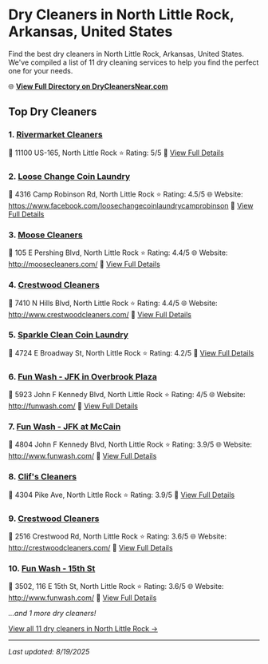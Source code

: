 # Dry Cleaners in North Little Rock, Arkansas, United States

Find the best dry cleaners in North Little Rock, Arkansas, United States. We've compiled a list of 11 dry cleaning services to help you find the perfect one for your needs.

🌐 **[View Full Directory on DryCleanersNear.com](https://drycleanersnear.com/city/US/Arkansas/North%20Little%20Rock)**

## Top Dry Cleaners

### 1. [Rivermarket Cleaners](https://drycleanersnear.com/dryCleaner/686887396c86ac6c48acf3e2/rivermarket-cleaners)
📍 11100 US-165, North Little Rock
⭐ Rating: 5/5
🔗 [View Full Details](https://drycleanersnear.com/dryCleaner/686887396c86ac6c48acf3e2/rivermarket-cleaners)

### 2. [Loose Change Coin Laundry](https://drycleanersnear.com/dryCleaner/686887826c86ac6c48acf674/loose-change-coin-laundry)
📍 4316 Camp Robinson Rd, North Little Rock
⭐ Rating: 4.5/5
🌐 Website: https://www.facebook.com/loosechangecoinlaundrycamprobinson
🔗 [View Full Details](https://drycleanersnear.com/dryCleaner/686887826c86ac6c48acf674/loose-change-coin-laundry)

### 3. [Moose Cleaners](https://drycleanersnear.com/dryCleaner/6868872b6c86ac6c48acf247/moose-cleaners)
📍 105 E Pershing Blvd, North Little Rock
⭐ Rating: 4.4/5
🌐 Website: http://moosecleaners.com/
🔗 [View Full Details](https://drycleanersnear.com/dryCleaner/6868872b6c86ac6c48acf247/moose-cleaners)

### 4. [Crestwood Cleaners](https://drycleanersnear.com/dryCleaner/686887436c86ac6c48acf4ab/crestwood-cleaners)
📍 7410 N Hills Blvd, North Little Rock
⭐ Rating: 4.4/5
🌐 Website: http://www.crestwoodcleaners.com/
🔗 [View Full Details](https://drycleanersnear.com/dryCleaner/686887436c86ac6c48acf4ab/crestwood-cleaners)

### 5. [Sparkle Clean Coin Laundry](https://drycleanersnear.com/dryCleaner/686887376c86ac6c48acf3a5/sparkle-clean-coin-laundry)
📍 4724 E Broadway St, North Little Rock
⭐ Rating: 4.2/5
🔗 [View Full Details](https://drycleanersnear.com/dryCleaner/686887376c86ac6c48acf3a5/sparkle-clean-coin-laundry)

### 6. [Fun Wash - JFK in Overbrook Plaza](https://drycleanersnear.com/dryCleaner/686887526c86ac6c48acf51f/fun-wash-jfk-in-overbrook-plaza)
📍 5923 John F Kennedy Blvd, North Little Rock
⭐ Rating: 4/5
🌐 Website: http://funwash.com/
🔗 [View Full Details](https://drycleanersnear.com/dryCleaner/686887526c86ac6c48acf51f/fun-wash-jfk-in-overbrook-plaza)

### 7. [Fun Wash - JFK at McCain](https://drycleanersnear.com/dryCleaner/686887406c86ac6c48acf48b/fun-wash-jfk-at-mccain)
📍 4804 John F Kennedy Blvd, North Little Rock
⭐ Rating: 3.9/5
🌐 Website: http://www.funwash.com/
🔗 [View Full Details](https://drycleanersnear.com/dryCleaner/686887406c86ac6c48acf48b/fun-wash-jfk-at-mccain)

### 8. [Clif's Cleaners](https://drycleanersnear.com/dryCleaner/6868874b6c86ac6c48acf4e0/clif-s-cleaners)
📍 4304 Pike Ave, North Little Rock
⭐ Rating: 3.9/5
🔗 [View Full Details](https://drycleanersnear.com/dryCleaner/6868874b6c86ac6c48acf4e0/clif-s-cleaners)

### 9. [Crestwood Cleaners](https://drycleanersnear.com/dryCleaner/6868873a6c86ac6c48acf3fd/crestwood-cleaners)
📍 2516 Crestwood Rd, North Little Rock
⭐ Rating: 3.6/5
🌐 Website: http://crestwoodcleaners.com/
🔗 [View Full Details](https://drycleanersnear.com/dryCleaner/6868873a6c86ac6c48acf3fd/crestwood-cleaners)

### 10. [Fun Wash - 15th St](https://drycleanersnear.com/dryCleaner/6868875e6c86ac6c48acf570/fun-wash-15th-st)
📍 3502, 116 E 15th St, North Little Rock
⭐ Rating: 3.6/5
🌐 Website: http://www.funwash.com/
🔗 [View Full Details](https://drycleanersnear.com/dryCleaner/6868875e6c86ac6c48acf570/fun-wash-15th-st)


*...and 1 more dry cleaners!*

[View all 11 dry cleaners in North Little Rock →](https://drycleanersnear.com/city/US/Arkansas/North%20Little%20Rock)

---

*Last updated: 8/19/2025*
